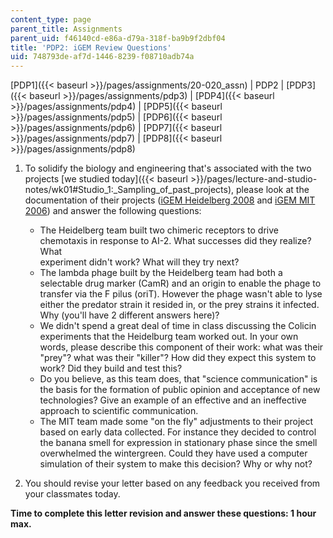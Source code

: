 ```yaml
---
content_type: page
parent_title: Assignments
parent_uid: f46140cd-e86a-d79a-318f-ba9b9f2dbf04
title: 'PDP2: iGEM Review Questions'
uid: 748793de-af7d-1446-8239-f08710adb74a
---
```


[PDP1]({{< baseurl >}}/pages/assignments/20-020_assn) | PDP2 | [PDP3]({{< baseurl >}}/pages/assignments/pdp3) | [PDP4]({{< baseurl >}}/pages/assignments/pdp4) | [PDP5]({{< baseurl >}}/pages/assignments/pdp5) | [PDP6]({{< baseurl >}}/pages/assignments/pdp6) | [PDP7]({{< baseurl >}}/pages/assignments/pdp7) | [PDP8]({{< baseurl >}}/pages/assignments/pdp8)

1.  To solidify the biology and engineering that's associated with the two projects [we studied today]({{< baseurl >}}/pages/lecture-and-studio-notes/wk01#Studio_1:_Sampling_of_past_projects), please look at the documentation of their projects ([iGEM Heidelberg 2008](http://2008.igem.org/Team:Heidelberg) and [iGEM MIT 2006](http://openwetware.org/wiki/IGEM:MIT/2006)) and answer the following questions:  
      
    
    *   The Heidelberg team built two chimeric receptors to drive chemotaxis in response to AI-2. What successes did they realize? What  
        experiment didn't work? What will they try next?
    *   The lambda phage built by the Heidelberg team had both a selectable drug marker (CamR) and an origin to enable the phage to transfer via the F pilus (oriT). However the phage wasn't able to lyse either the predator strain it resided in, or the prey strains it infected. Why (you'll have 2 different answers here)?
    *   We didn't spend a great deal of time in class discussing the Colicin experiments that the Heidelburg team worked out. In your own words, please describe this component of their work: what was their "prey"? what was their "killer"? How did they expect this system to work? Did they build and test this?
    *   Do you believe, as this team does, that "science communication" is the basis for the formation of public opinion and acceptance of new technologies? Give an example of an effective and an ineffective approach to scientific communication.
    *   The MIT team made some "on the fly" adjustments to their project based on early data collected. For instance they decided to control the banana smell for expression in stationary phase since the smell overwhelmed the wintergreen. Could they have used a computer simulation of their system to make this decision? Why or why not?
    
      
    
2.  You should revise your letter based on any feedback you received from your classmates today.

**Time to complete this letter revision and answer these questions: 1 hour max.**